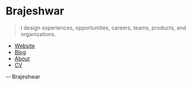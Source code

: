 # Brajeshwar

> I design experiences, opportunities, careers, teams, products, and organizations.

- [Website](https://brajeshwar.com)
- [Blog](https://brajeshwar.com/blog/)
- [About](https://brajeshwar.com/about/)
- [CV](https://cv.brajeshwar.com)

-- Brajeshwar
